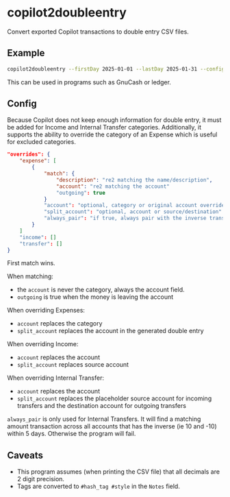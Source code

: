 # copilot2doubleentry

Convert exported Copilot transactions to double entry CSV files.

## Example

``` bash
copilot2doubleentry --firstDay 2025-01-01 --lastDay 2025-01-31 --config config.json transactions.csv > converted.csv
```

This can be used in programs such as GnuCash or ledger.

## Config

Because Copilot does not keep enough information for double entry, it
must be added for Income and Internal Transfer categories. Additionally,
it supports the ability to override the category of an Expense which is
useful for excluded categories.

``` json
"overrides": {
    "expense": [
        {
            "match": {
                "description": "re2 matching the name/description",
                "account": "re2 matching the account"
                "outgoing": true
            }
            "account": "optional, category or original account override"
            "split_account": "optional, account or source/destination"
            "always_pair": "if true, always pair with the inverse transaction"
        }
    ]
    "income": []
    "transfer": []
}
```

First match wins.

When matching:

-   the `account` is never the category, always the account field.
-   `outgoing` is true when the money is leaving the account

When overriding Expenses:

-   `account` replaces the category
-   `split_account` replaces the account in the generated double entry

When overriding Income:

-   `account` replaces the account
-   `split_account` replaces source account

When overriding Internal Transfer:

-   `account` replaces the account
-   `split_account` replaces the placeholder source account for incoming
    transfers and the destination account for outgoing transfers

`always_pair` is only used for Internal Transfers. It will find a
matching amount transaction across all accounts that has the inverse (ie
10 and -10) within 5 days. Otherwise the program will fail.

## Caveats

-   This program assumes (when printing the CSV file) that all decimals
    are 2 digit precision.
-   Tags are converted to `#hash_tag #style` in the `Notes` field.
